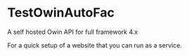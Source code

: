 # TestOwinAutoFac
A self hosted Owin API for full framework 4.x

For a quick setup of a website that you can run as a service.
